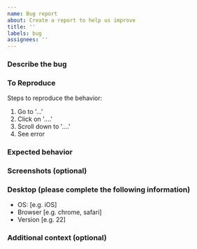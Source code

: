 ```yaml
---
name: Bug report
about: Create a report to help us improve
title: ''
labels: bug
assignees: ''
---
```


### Describe the bug

<!-- A clear and concise description of what the bug is. -->

### To Reproduce

Steps to reproduce the behavior:

1. Go to '...'
2. Click on '....'
3. Scroll down to '....'
4. See error

### Expected behavior

<!-- A clear and concise description of what you expected to happen. -->

### Screenshots (optional)

<!-- If applicable, add screenshots to help explain your problem. -->

### Desktop (please complete the following information)

-   OS: [e.g. iOS]
-   Browser [e.g. chrome, safari]
-   Version [e.g. 22]

### Additional context (optional)

<!-- Add any other context about the problem here. -->
